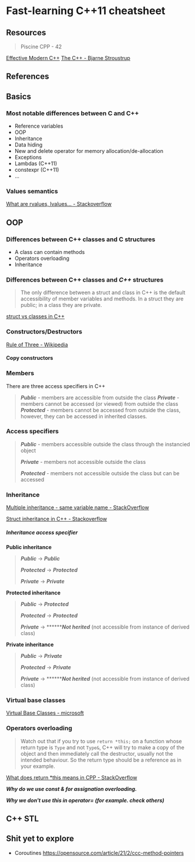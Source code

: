 # Fast-learning C++11 cheatsheet

## Resources

> Piscine CPP - 42

[Effective Modern C++](https://github.com/myluco/books-2/blob/master/Effective-Modern-C%2B%2B.pdf)
[The C++ - Bjarne Stroustrup](https://github.com/boydfd/books/blob/master/seeing/stalled/2013%20Stroustrup%20-%20The%20C%2B%2B%20Programming%20Language%204th%20Edition.pdf)

## References

## Basics

### Most notable differences between C and C++

* Reference variables
* OOP
* Inheritance
* Data hiding
* New and delete operator for memory allocation/de-allocation
* Exceptions
* Lambdas (C++11)
* constexpr (C++11)
* ...

### Values semantics

[What are rvalues, lvalues... - Stackoverflow](https://stackoverflow.com/questions/3601602/what-are-rvalues-lvalues-xvalues-glvalues-and-prvalues)

## OOP

### Differences between C++ classes and C structures

* A class can contain methods
* Operators overloading
* Inheritance

### Differences between C++ classes and *C++* structures

> The only difference between a struct and class in C++ is the default accessibility of member variables and methods. In a struct they are public; in a class they are private.

[struct vs classes in C++](https://blogs.sw.siemens.com/embedded-software/2014/06/02/struct-vs-class-in-c/)

### Constructors/Destructors

[Rule of Three - Wikipedia](https://en.wikipedia.org/wiki/Rule_of_three_%28C++_programming%29)

#### **Copy constructors**

### Members

There are three access specifiers in C++
>***Public*** - members are accessible from outside the class
>***Private*** - members cannot be accessed (or viewed) from outside the class
>***Protected*** - members cannot be accessed from outside the class, however, they can be accessed in inherited classes.

### Access specifiers

> ***Public*** - members accessible outside the class through the instancied object
>
> ***Private*** - members not accessible outside the class
>
> ***Protected*** - members not accessible outside the class but can be accessed

### **Inheritance**

[Multiple inheritance - same variable name - StackOverflow](https://stackoverflow.com/questions/19763903/multiple-inheritance-same-variable-name)

[Struct inheritance in C++ - Stackoverflow](https://stackoverflow.com/questions/979211/struct-inheritance-in-c)

##### Inheritance access specifier

**Public inheritance**

>***Public*** → ***Public***
>
>***Protected*** → ***Protected***
>
>***Private*** → ***Private***

**Protected inheritance**

>***Public*** → ***Protected***
>
>***Protected*** → ***Protected***
>
>***Private*** → *********Not herited*** (not accessible from instance of derived class)

**Private inheritance**

> ***Public*** → ***Private***
>
> ***Protected*** → ***Private***
>
> ***Private*** → *********Not herited*** (not accessible from instance of derived class)

### Virtual base classes

[Virtual Base Classes - microsoft](https://docs.microsoft.com/en-us/cpp/cpp/multiple-base-classes?view=msvc-170)



### Operators overloading

>  Watch out that if you try to use `return *this;` on a function whose return type is `Type` and not `Type&`, C++ will try to make a copy of the object and then immediately call the destructor, usually not the intended behaviour. So the return type should be a reference as in your example.
>
> 

[What does return *this means in CPP - StackOverflow](https://stackoverflow.com/questions/18162522/what-does-return-this-mean-in-c)

***Why do we use const & for assignation overloading.***

***Why we don't use this in operator= (for example. check others)***






## C++ STL

## Shit yet to explore

* Coroutines
https://opensource.com/article/21/2/ccc-method-pointers
